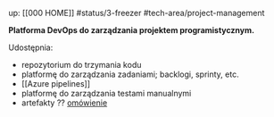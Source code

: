 up: [[000 HOME]]
#status/3-freezer
#tech-area/project-management


**Platforma DevOps do zarządzania projektem programistycznym.**

Udostępnia:
- repozytorium do trzymania kodu
- platformę do zarządzania zadaniami; backlogi, sprinty, etc.
- [[Azure pipelines]]
- platformę do zarządzania testami manualnymi
- artefakty ?? [omówienie](https://learn.microsoft.com/en-us/azure/devops/artifacts/start-using-azure-artifacts?view=azure-devops&tabs=nuget)